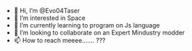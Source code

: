 - 👋 Hi, I’m @Evo04Taser
- 👀 I’m interested in Space
- 🌱 I’m currently learning to program on Js language
- 💞️ I’m looking to collaborate on an Expert Mindustry modder
- 📫 How to reach meeee....... ???

<!---
Evo04Taser/Evo04Taser is a ✨ special ✨ repository because its `README.md` (this file) appears on your GitHub profile.
You can click the Preview link to take a look at your changes.
--->
